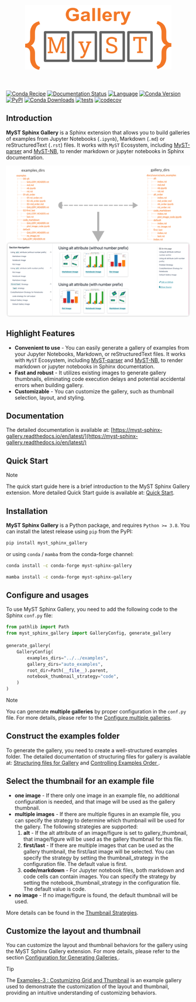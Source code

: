 <h1 align="center">
<img src="https://raw.githubusercontent.com/Fanchengyan/myst-sphinx-gallery/main/docs/source/_static/logo/logo.svg" width="400">
</h1><br>


[![Conda Recipe](https://img.shields.io/badge/recipe-myst--sphinx--gallery-green.svg)](https://anaconda.org/conda-forge/myst-sphinx-gallery)
[![Documentation Status](https://readthedocs.org/projects/myst-sphinx-gallery/badge/?version=latest)](https://myst-sphinx-gallery.readthedocs.io/en/latest/?badge=latest)
[![Language](https://img.shields.io/badge/python-3.8%2B-blue.svg?style=flat-square)](https://www.python.org/)
[![Conda Version](https://img.shields.io/conda/vn/conda-forge/myst-sphinx-gallery.svg)](https://anaconda.org/conda-forge/myst-sphinx-gallery)
[![PyPI](https://img.shields.io/pypi/v/myst-sphinx-gallery)](https://pypi.org/project/myst-sphinx-gallery/)
[![Conda Downloads](https://img.shields.io/conda/dn/conda-forge/myst-sphinx-gallery.svg)](https://anaconda.org/conda-forge/myst-sphinx-gallery)
[![tests](https://github.com/Fanchengyan/myst-sphinx-gallery/actions/workflows/tests.yml/badge.svg)](https://github.com/Fanchengyan/myst-sphinx-gallery/actions/workflows/tests.yml)
[![codecov](https://codecov.io/gh/Fanchengyan/myst-sphinx-gallery/graph/badge.svg?token=IHXYE1K1G9)](https://codecov.io/gh/Fanchengyan/myst-sphinx-gallery)


## Introduction

**MyST Sphinx Gallery** is a Sphinx extension that allows you to build galleries of examples from Jupyter Notebooks (`.ipynb`), Markdown (`.md`) or reStructuredText (`.rst`) files.  It works with `MyST` Ecosystem, including [MyST-parser](https://myst-parser.readthedocs.io/en/latest/) and [MyST-NB](https://myst-nb.readthedocs.io/en/latest/), to render markdown or jupyter notebooks in Sphinx documentation.

![gallery_example](docs/source/_static/gallery_example.png)

## Highlight Features

- **Convenient to use** - You can easily generate a gallery of examples from
your Jupyter Notebooks, Markdown, or reStructuredText files. It works with `MyST` Ecosystem, including [MyST-parser](https://myst-parser.readthedocs.io/en/latest/) and [MyST-NB](https://myst-nb.readthedocs.io/en/latest/), to render markdown or jupyter notebooks in Sphinx documentation.
- **Fast and robust** - It utilizes existing images to generate gallery thumbnails, eliminating code execution delays and potential accidental errors when building gallery.
- **Customizable** - You can customize the gallery, such as thumbnail selection, layout, and styling.

## Documentation

The detailed documentation is available at: [https://myst-sphinx-gallery.readthedocs.io/en/latest/](https://myst-sphinx-gallery.readthedocs.io/en/latest/)

## Quick Start

> [!NOTE]
> The quick start guide here is a brief introduction to the MyST Sphinx Gallery extension. More detailed Quick Start guide is available at: [Quick Start](https://myst-sphinx-gallery.readthedocs.io/en/latest/user_guide/quick_start.html).


## Installation

**MyST Sphinx Gallery** is a Python package, and requires `Python >= 3.8`. You can install the latest release using `pip` from the PyPI:

```bash
pip install myst_sphinx_gallery
```

or using `conda` / `mamba` from the conda-forge channel:

```bash
conda install -c conda-forge myst-sphinx-gallery
```

```bash
mamba install -c conda-forge myst-sphinx-gallery
```

## Configure and usages

To use MyST Sphinx Gallery, you need to add the following code to the Sphinx `conf.py` file:

```python
from pathlib import Path
from myst_sphinx_gallery import GalleryConfig, generate_gallery

generate_gallery(
    GalleryConfig(
        examples_dirs="../../examples",
        gallery_dirs="auto_examples",
        root_dir=Path(__file__).parent,
        notebook_thumbnail_strategy="code",
    )
)
```

>[!NOTE]
> You can generate **multiple galleries** by proper configuration in the `conf.py` file. For more details, please refer to the [Configure multiple galleries](https://myst-sphinx-gallery.readthedocs.io/en/latest/user_guide/multi_galleries.html#configure-multiple-galleries).

## Construct the examples folder

To generate the gallery, you need to create a well-structured examples folder. The detailed documentation of structuring files for gallery is available at: [Structuring files for Gallery](https://myst-sphinx-gallery.readthedocs.io/en/latest/user_guide/example_structure.html) and [Controlling Examples Order
](https://myst-sphinx-gallery.readthedocs.io/en/latest/user_guide/order.html).


## Select the thumbnail for an example file

- **one image** - If there only one image in an example file, no additional configuration is needed, and that image will be used as the gallery thumbnail.
- **multiple images** - If there are multiple figures in an example file, you can specify the strategy to determine which thumbnail will be used for the gallery. The following strategies are supported:
  1. **alt** - If the alt attribute of an image/figure is set to gallery_thumbnail, that image/figure will be used as the gallery thumbnail for this file.
  2. **first/last** - If there are multiple images that can be used as the gallery thumbnail, the first/last image will be selected. You can specify the strategy by setting the thumbnail_strategy in the configuration file. The default value is first.
  3. **code/markdown** - For Jupyter notebook files, both markdown and code cells can contain images. You can specify the strategy by setting the notebook_thumbnail_strategy in the configuration file. The default value is code.
- **no image** - If no image/figure is found, the default thumbnail will be used.


More details can be found in the [Thumbnail Strategies](https://myst-sphinx-gallery.readthedocs.io/en/latest/user_guide/thumb.html).

## Customize the layout and thumbnail


You can customize the layout and thumbnail behaviors for the gallery using the MyST Sphinx Gallery extension. For more details, please refer to the section [Configuration for Generating Galleries
](https://myst-sphinx-gallery.readthedocs.io/en/latest/user_guide/custom.html).

> [!TIP]
> The [Examples-3 : Costumizing Grid and Thumbnail](https://myst-sphinx-gallery.readthedocs.io/en/latest/auto_examples3/index.html) is an example gallery used to demonstrate the customization of the layout and thumbnail, providing an intuitive understanding of customizing behaviors.

